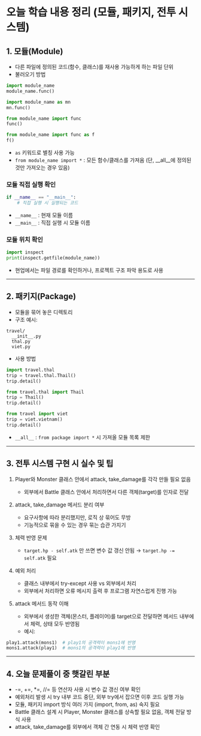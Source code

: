 # 오늘 학습 내용 정리 (모듈, 패키지, 전투 시스템)

## 1. 모듈(Module)

- 다른 파일에 정의된 코드(함수, 클래스)를 재사용 가능하게 하는 파일 단위
- 불러오기 방법
```python
import module_name
module_name.func()

import module_name as mn
mn.func()

from module_name import func
func()

from module_name import func as f
f()
```
- `as` 키워드로 별칭 사용 가능
- `from module_name import *` : 모든 함수/클래스를 가져옴 (단, __all__에 정의된 것만 가져오는 경우 있음)

### 모듈 직접 실행 확인
```python
if __name__ == "__main__":
    # 직접 실행 시 실행되는 코드
```
- `__name__` : 현재 모듈 이름
- `__main__` : 직접 실행 시 모듈 이름

### 모듈 위치 확인
```python
import inspect
print(inspect.getfile(module_name))
```
- 현업에서는 파일 경로를 확인하거나, 프로젝트 구조 파악 용도로 사용

---

## 2. 패키지(Package)

- 모듈을 묶어 놓은 디렉토리
- 구조 예시:
```
travel/
  __init__.py
  thal.py
  viet.py
```

- 사용 방법
```python
import travel.thal
trip = travel.thal.Thail()
trip.detail()

from travel.thal import Thail
trip = Thail()
trip.detail()

from travel import viet
trip = viet.vietnam()
trip.detail()
```
- `__all__` : `from package import *` 시 가져올 모듈 목록 제한

---

## 3. 전투 시스템 구현 시 실수 및 팁

1. Player와 Monster 클래스 안에서 attack, take_damage를 각각 만들 필요 없음
   - 외부에서 Battle 클래스 안에서 처리하면서 다른 객체(target)를 인자로 전달

2. attack, take_damage 메서드 분리 여부
   - 요구사항에 따라 분리했지만, 로직 상 묶어도 무방
   - 기능적으로 묶을 수 있는 경우 묶는 습관 가지기

3. 체력 반영 문제
   - `target.hp - self.atk` 만 쓰면 변수 값 갱신 안됨 → `target.hp -= self.atk` 필요

4. 예외 처리
   - 클래스 내부에서 try-except 사용 vs 외부에서 처리
   - 외부에서 처리하면 오류 메시지 출력 후 프로그램 자연스럽게 진행 가능

5. attack 메서드 동작 이해
   - 외부에서 생성한 객체(몬스터, 플레이어)를 target으로 전달하면 메서드 내부에서 체력, 상태 모두 반영됨
   - 예시:
```python
play1.attack(mons1)  # play1의 공격력이 mons1에 반영
mons1.attack(play1)  # mons1의 공격력이 play1에 반영
```

---

## 4. 오늘 문제풀이 중 햇갈린 부분

- -=, +=, *=, //= 등 연산자 사용 시 변수 값 갱신 여부 확인
- 예외처리 발생 시 try 내부 코드 중단, 외부 try에서 잡으면 이후 코드 실행 가능
- 모듈, 패키지 import 방식 여러 가지 (import, from, as) 숙지 필요
- Battle 클래스 설계 시 Player, Monster 클래스를 상속할 필요 없음, 객체 전달 방식 사용
- attack, take_damage를 외부에서 객체 간 연동 시 체력 반영 확인

